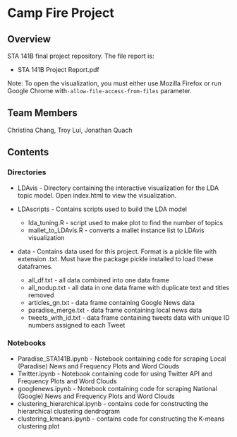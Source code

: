 # Camp Fire Project

## Overview

STA 141B final project repository. The file report is:

* STA 141B Project Report.pdf

Note: To open the visualization, you must either use Mozilla Firefox or 
run Google Chrome with```-allow-file-access-from-files``` parameter.

## Team Members

Christina Chang, Troy Lui, Jonathan Quach

## Contents

### Directories

* LDAvis - Directory containing the interactive visualization for 
the LDA topic model. Open index.html to view the visualization.
* LDAscripts - Contains scripts used to build the LDA model
	
	- lda_tuning.R - script used to make plot to find the number of topics
	- mallet_to_LDAvis.R - converts a mallet instance list to LDAvis 
	visualization
	
* data - Contains data used for this project. Format is a pickle
file with extension .txt. Must have the package pickle installed
to load these dataframes.

	- all_df.txt - all data combined into one data frame
	- all_nodup.txt - all data in one data frame with duplicate text and titles removed
	- articles_gn.txt - data frame containing Google News data
	- paradise_merge.txt - data frame containing local news data
	- tweets_with_id.txt - data frame containing tweets data with 
	unique ID numbers assigned to each Tweet

### Notebooks

* Paradise_STA141B.ipynb - Notebook containing code for scraping
Local (Paradise) News and Frequency Plots and Word Clouds
* Twitter.ipynb - Notebook containing code for using Twitter API
and Frequency Plots and Word Clouds
* googlenews.ipynb - Notebook containing code for scraping
National (Google) News and Frequency Plots and Word Clouds
* clustering_hierarchical.ipynb - contains code for constructing
the hierarchical clustering dendrogram
* clustering_kmeans.ipynb - contains code for constructing
the K-means clustering plot

